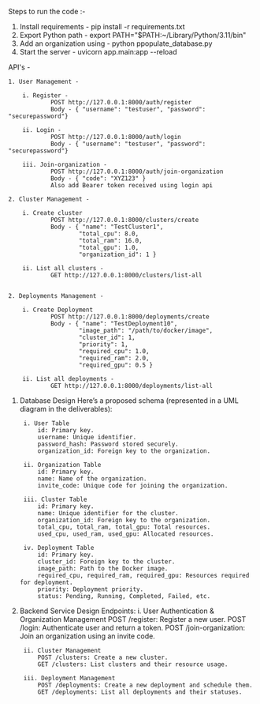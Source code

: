 Steps to run the code :-

1. Install requirements - pip install -r requirements.txt
2. Export Python path - export PATH="$PATH:~/Library/Python/3.11/bin"
3. Add an organization using - python ppopulate_database.py
4. Start the server - uvicorn app.main:app --reload


API's -

    1. User Management -

        i. Register - 
                POST http://127.0.0.1:8000/auth/register
                Body - { "username": "testuser", "password":        "securepassword"}

        ii. Login - 
                POST http://127.0.0.1:8000/auth/login
                Body - { "username": "testuser", "password": "securepassword"}

        iii. Join-organization - 
                POST http://127.0.0.1:8000/auth/join-organization
                Body - { "code": "XYZ123" }
                Also add Bearer token received using login api

    2. Cluster Management -

        i. Create cluster
                POST http://127.0.0.1:8000/clusters/create
                Body - { "name": "TestCluster1",
                        "total_cpu": 8.0,
                        "total_ram": 16.0,
                        "total_gpu": 1.0,
                        "organization_id": 1 }

        ii. List all clusters -
                GET http://127.0.0.1:8000/clusters/list-all 
    

    2. Deployments Management -

        i. Create Deployment
                POST http://127.0.0.1:8000/deployments/create
                Body - { "name": "TestDeployment10",
                        "image_path": "/path/to/docker/image",
                        "cluster_id": 1,
                        "priority": 1,
                        "required_cpu": 1.0,
                        "required_ram": 2.0,
                        "required_gpu": 0.5 }

        ii. List all deployments -
                GET http://127.0.0.1:8000/deployments/list-all 










1. Database Design
    Here’s a proposed schema (represented in a UML diagram in the deliverables):

        i. User Table
            id: Primary key.
            username: Unique identifier.
            password_hash: Password stored securely.
            organization_id: Foreign key to the organization.

        ii. Organization Table
            id: Primary key.
            name: Name of the organization.
            invite_code: Unique code for joining the organization.
        
        iii. Cluster Table
            id: Primary key.
            name: Unique identifier for the cluster.
            organization_id: Foreign key to the organization.
            total_cpu, total_ram, total_gpu: Total resources.
            used_cpu, used_ram, used_gpu: Allocated resources.
        
        iv. Deployment Table
            id: Primary key.
            cluster_id: Foreign key to the cluster.
            image_path: Path to the Docker image.
            required_cpu, required_ram, required_gpu: Resources required for deployment.
            priority: Deployment priority.
            status: Pending, Running, Completed, Failed, etc.


2. Backend Service Design
    Endpoints:
        i. User Authentication & Organization Management
            POST /register: Register a new user.
            POST /login: Authenticate user and return a token.
            POST /join-organization: Join an organization using an invite code.

        ii. Cluster Management
            POST /clusters: Create a new cluster.
            GET /clusters: List clusters and their resource usage.

        iii. Deployment Management
            POST /deployments: Create a new deployment and schedule them.
            GET /deployments: List all deployments and their statuses.
